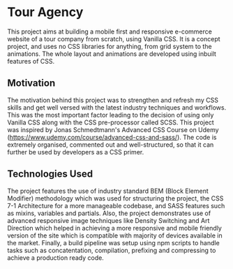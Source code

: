 # Tour Agency
This project aims at building a mobile first and responsive e-commerce website of a tour company from scratch, using Vanilla CSS. It is a concept project, and uses no CSS libraries for anything, from grid system to the animations. The whole layout and animations are developed using inbuilt features of CSS.

## Motivation
The motivation behind this project was to strengthen and refresh my CSS skills and get well versed with the latest industry techniques and workflows. This was the most important factor leading to the decision of using only Vanilla CSS along with the CSS pre-processor called SCSS. This project was inspired by Jonas Schmedtmann's Advanced CSS Course on Udemy (https://www.udemy.com/course/advanced-css-and-sass/). The code is extremely organised, commented out and well-structured, so that it can further be used by developers as a CSS primer.

## Technologies Used
The project features the use of industry standard BEM (Block Element Modifier) methodology which was used for structuring the project, the CSS 7-1 Architecture for a more manageable codebase, and SASS features such as mixins, variables and partials. Also, the project demonstrates use of advanced responsive image techniques like Density Switching and Art Direction which helped in achieving a more responsive and mobile friendly version of the site which is compatible with majority of devices available in the market. Finally, a build pipeline was setup using npm scripts to handle tasks such as concatentation, compilation, prefixing and compressing to achieve a production ready code.  
